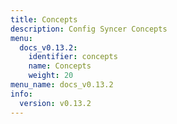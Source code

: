 ```yaml
---
title: Concepts
description: Config Syncer Concepts
menu:
  docs_v0.13.2:
    identifier: concepts
    name: Concepts
    weight: 20
menu_name: docs_v0.13.2
info:
  version: v0.13.2
---
```


